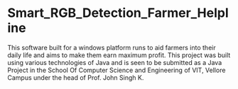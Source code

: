 # Smart_RGB_Detection_Farmer_Helpline
This software built for a windows platform runs to aid farmers into their daily life and aims to make them earn maximum profit. This project was built using various technologies of Java and is seen to be submitted as a Java Project in the School Of Computer Science and Engineering of VIT, Vellore Campus under the head of Prof. John Singh K.
